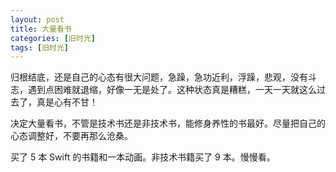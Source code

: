 ```yaml
---
layout: post
title: 大量看书
categories: [旧时光]
tags: [旧时光]
---
```


归根结底，还是自己的心态有很大问题，急躁，急功近利，浮躁，悲观，没有斗志，遇到点困难就退缩，好像一无是处了。这种状态真是糟糕，一天一天就这么过去了，真是心有不甘！

决定大量看书，不管是技术书还是非技术书，能修身养性的书最好。尽量把自己的心态调整好，不要再那么沧桑。

买了 5 本 Swift 的书籍和一本动画。非技术书籍买了 9 本。慢慢看。

